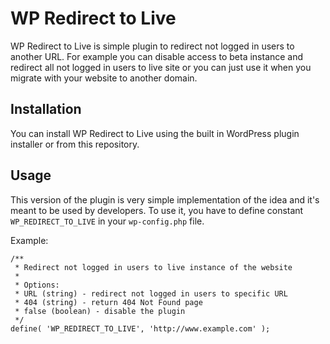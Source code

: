 WP Redirect to Live
====================

WP Redirect to Live is simple plugin to redirect not logged in users to another URL. 
For example you can disable access to beta instance and redirect all not logged in users to live site or you can just use it when you migrate with your website to another domain.

## Installation
You can install WP Redirect to Live using the built in WordPress plugin installer or from this repository.

## Usage
This version of the plugin is very simple implementation of the idea and it's meant to be used by developers. 
To use it, you have to define constant `WP_REDIRECT_TO_LIVE` in your `wp-config.php` file.

Example:
```
/**
 * Redirect not logged in users to live instance of the website
 *
 * Options:
 * URL (string) - redirect not logged in users to specific URL
 * 404 (string) - return 404 Not Found page
 * false (boolean) - disable the plugin
 */
define( 'WP_REDIRECT_TO_LIVE', 'http://www.example.com' );
```